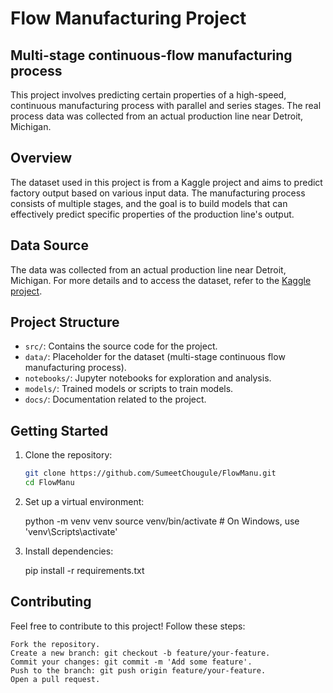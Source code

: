 # Flow Manufacturing Project

## Multi-stage continuous-flow manufacturing process

This project involves predicting certain properties of a high-speed, continuous manufacturing process with parallel and series stages. The real process data was collected from an actual production line near Detroit, Michigan.

## Overview

The dataset used in this project is from a Kaggle project and aims to predict factory output based on various input data. The manufacturing process consists of multiple stages, and the goal is to build models that can effectively predict specific properties of the production line's output.

## Data Source

The data was collected from an actual production line near Detroit, Michigan. For more details and to access the dataset, refer to the [Kaggle project](https://www.kaggle.com/datasets/supergus/multistage-continuousflow-manufacturing-process).

## Project Structure

- `src/`: Contains the source code for the project.
- `data/`: Placeholder for the dataset (multi-stage continuous flow manufacturing process).
- `notebooks/`: Jupyter notebooks for exploration and analysis.
- `models/`: Trained models or scripts to train models.
- `docs/`: Documentation related to the project.

## Getting Started

1. Clone the repository:

   ```bash
   git clone https://github.com/SumeetChougule/FlowManu.git
   cd FlowManu

2. Set up a virtual environment:

    python -m venv venv
    source venv/bin/activate  # On Windows, use 'venv\Scripts\activate'

3. Install dependencies:

    pip install -r requirements.txt

## Contributing

Feel free to contribute to this project! Follow these steps:

    Fork the repository.
    Create a new branch: git checkout -b feature/your-feature.
    Commit your changes: git commit -m 'Add some feature'.
    Push to the branch: git push origin feature/your-feature.
    Open a pull request.
